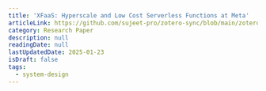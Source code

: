 ```yaml
---
title: 'XFaaS: Hyperscale and Low Cost Serverless Functions at Meta'
articleLink: https://github.com/sujeet-pro/zotero-sync/blob/main/zotero-attachments/research-papers/xfaas_sosp23.pdf
category: Research Paper
description: null
readingDate: null
lastUpdatedDate: 2025-01-23
isDraft: false
tags:
  - system-design
---
```

